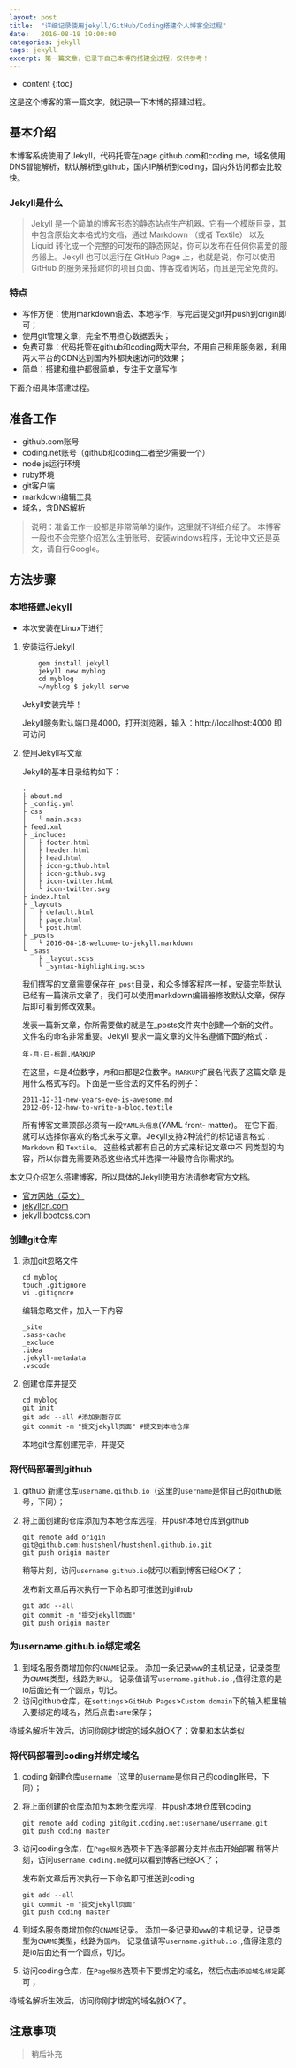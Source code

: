```yaml
---
layout: post
title:  "详细记录使用jekyll/GitHub/Coding搭建个人博客全过程"
date:   2016-08-18 19:00:00
categories: jekyll
tags: jekyll
excerpt: 第一篇文章，记录下自己本博的搭建全过程，仅供参考！
---
```


* content
{:toc}

这是这个博客的第一篇文字，就记录一下本博的搭建过程。

## 基本介绍

本博客系统使用了Jekyll，代码托管在page.github.com和coding.me，域名使用DNS智能解析，默认解析到github，国内IP解析到coding，国内外访问都会比较快。

### Jekyll是什么
> Jekyll 是一个简单的博客形态的静态站点生产机器。它有一个模版目录，其中包含原始文本格式的文档，通过 Markdown （或者 Textile） 以及 Liquid 转化成一个完整的可发布的静态网站，你可以发布在任何你喜爱的服务器上。Jekyll 也可以运行在 GitHub Page 上，也就是说，你可以使用 GitHub 的服务来搭建你的项目页面、博客或者网站，而且是完全免费的。

### 特点
+ 写作方便：使用markdown语法、本地写作，写完后提交git并push到origin即可；
+ 使用git管理文章，完全不用担心数据丢失；
+ 免费可靠：代码托管在github和coding两大平台，不用自己租用服务器，利用两大平台的CDN达到国内外都快速访问的效果；
+ 简单：搭建和维护都很简单，专注于文章写作

下面介绍具体搭建过程。

## 准备工作
+ github.com账号
+ coding.net账号（github和coding二者至少需要一个）
+ node.js运行环境
+ ruby环境
+ git客户端
+ markdown编辑工具
+ 域名，含DNS解析

> 说明：准备工作一般都是非常简单的操作，这里就不详细介绍了。
> 本博客一般也不会完整介绍怎么注册账号、安装windows程序，无论中文还是英文，请自行Google。

## 方法步骤

### 本地搭建Jekyll

* 本次安装在Linux下进行

1. 安装运行Jekyll

    ```shell
        gem install jekyll
        jekyll new myblog
        cd myblog
        ~/myblog $ jekyll serve
    ```
    
    Jekyll安装完毕！

    Jekyll服务默认端口是4000，打开浏览器，输入：http://localhost:4000 即可访问

2. 使用Jekyll写文章
    
    Jekyll的基本目录结构如下：
    
    ```
    .
    ├ about.md
    ├ _config.yml
    ├ css
    │   └ main.scss
    ├ feed.xml
    ├ _includes
    │   ├ footer.html
    │   ├ header.html
    │   ├ head.html
    │   ├ icon-github.html
    │   ├ icon-github.svg
    │   ├ icon-twitter.html
    │   └ icon-twitter.svg
    ├ index.html
    ├ _layouts
    │   ├ default.html
    │   ├ page.html
    │   └ post.html
    ├ _posts
    │   └ 2016-08-18-welcome-to-jekyll.markdown
    └ _sass
        ├ _layout.scss
        └ _syntax-highlighting.scss
    ```
    我们撰写的文章需要保存在`_post`目录，和众多博客程序一样，安装完毕默认已经有一篇演示文章了，我们可以使用markdown编辑器修改默认文章，保存后即可看到修改效果。
    
    发表一篇新文章，你所需要做的就是在_posts文件夹中创建一个新的文件。 文件名的命名非常重要。Jekyll 要求一篇文章的文件名遵循下面的格式：
    
    ```
    年-月-日-标题.MARKUP
    ```
    
    在这里，`年`是4位数字，`月`和`日`都是2位数字。`MARKUP`扩展名代表了这篇文章 是用什么格式写的。下面是一些合法的文件名的例子：
    
    ```
    2011-12-31-new-years-eve-is-awesome.md
    2012-09-12-how-to-write-a-blog.textile
    ```
    
    所有博客文章顶部必须有一段`YAML头信息`(YAML front- matter)。 在它下面，就可以选择你喜欢的格式来写文章。Jekyll支持2种流行的标记语言格式： `Markdown` 和 `Textile`。 这些格式都有自己的方式来标记文章中不 同类型的内容，所以你首先需要熟悉这些格式并选择一种最符合你需求的。

本文只介绍怎么搭建博客，所以具体的Jekyll使用方法请参考官方文档。

* [官方网站（英文）](https://jekyllrb.com/)
* [jekyllcn.com](http://jekyllcn.com/)
* [jekyll.bootcss.com](http://jekyll.bootcss.com/)

### 创建git仓库

1. 添加git忽略文件
    
    ```shell
    cd myblog
    touch .gitignore
    vi .gitignore
    ```
    编辑忽略文件，加入一下内容
    
    ```
    _site
    .sass-cache
    _exclude
    .idea
    .jekyll-metadata
    .vscode
    ```

2. 创建仓库并提交
    
    ```shell
    cd myblog
    git init
    git add --all #添加到暂存区	
    git commit -m "提交jekyll页面" #提交到本地仓库
    ```
    
    本地git仓库创建完毕，并提交

### 将代码部署到github

1. github 新建仓库`username.github.io`（这里的`username`是你自己的github账号，下同）；
2. 将上面创建的仓库添加为本地仓库远程，并push本地仓库到github
    
    ```shell
    git remote add origin git@github.com:hustshenl/hustshenl.github.io.git
    git push origin master
    ```
    
    稍等片刻，访问`username.github.io`就可以看到博客已经OK了；
    
    发布新文章后再次执行一下命名即可推送到github
    
    ```
    git add --all
    git commit -m "提交jekyll页面" 
    git push origin master
    ```

### 为username.github.io绑定域名

1. 到域名服务商增加你的`CNAME`记录。 添加一条记录`www`的主机记录，记录类型为`CNAME`类型，线路为`默认`。 记录值请写`username.github.io.`,值得注意的是io后面还有一个圆点，切记。
2. 访问github仓库，在`settings`>`GitHub Pages`>`Custom domain`下的输入框里输入要绑定的域名，然后点击`save`保存；

待域名解析生效后，访问你刚才绑定的域名就OK了；效果和本站类似


###  将代码部署到coding并绑定域名

1. coding 新建仓库`username`（这里的`username`是你自己的coding账号，下同）；
2. 将上面创建的仓库添加为本地仓库远程，并push本地仓库到coding
    
    ```shell
    git remote add coding git@git.coding.net:username/username.git
    git push coding master
    ```

3. 访问coding仓库，在`Page服务`选项卡下选择部署分支并点击开始部署
稍等片刻，访问`username.coding.me`就可以看到博客已经OK了；
    
    发布新文章后再次执行一下命名即可推送到coding
    
    ```
    git add --all
    git commit -m "提交jekyll页面" 
    git push coding master
    ```

4. 到域名服务商增加你的`CNAME`记录。 添加一条记录和`www`的主机记录，记录类型为`CNAME`类型，线路为`国内`。 记录值请写`username.github.io.`,值得注意的是io后面还有一个圆点，切记。
5. 访问coding仓库，在`Page服务`选项卡下要绑定的域名，然后点击`添加域名绑定`即可；
   
待域名解析生效后，访问你刚才绑定的域名就OK了。


## 注意事项

> 稍后补充



